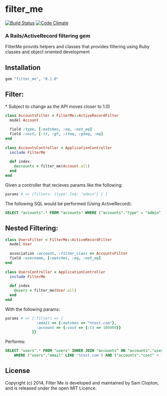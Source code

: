 filter_me
=========

[![Build Status](https://travis-ci.org/Samsinite/filter_me.png?branch=master)](https://travis-ci.org/Samsinite/filter_me) [![Code Climate](https://codeclimate.com/github/Samsinite/filter_me.png)](https://codeclimate.com/github/Samsinite/filter_me)

### A Rails/ActiveRecord filtering gem

FilterMe provids helpers and classes that provides filtering using Ruby classes and object oriented development

## Installation

``` ruby
gem "filter_me", "0.1.0"
```

## Filter:
\* Subject to change as the API moves closer to 1.0)

``` ruby
class AccountsFilter < FilterMe::ActiveRecordFilter
  model Account
    
  field :type, [:matches, :eq, :not_eq]
  field :cost, [:lt, :gt, :lteq, :gteq, :eq]
end
    
class AccountsController < ApplicationController
  include FilterMe
      
  def index
    @accounts = filter_me(Account.all)
  end
end
```

Given a controller that recieves params like the following:
``` ruby
params # => {filters: {type: {eq: "admin"} } }
```

The following SQL would be performed (Using ActiveRecord):
``` SQL
SELECT "accounts".* FROM "accounts" WHERE ("accounts"."type" = "admin")
```

## Nested Filtering:

``` ruby
class UsersFilter < FilterMe::ActiveRecordFilter
  model User
    
  association :account, :filter_class => AccountsFilter
  field :username, [:matches, :eq, :not_eq]
end
    
class UsersController < ApplicationController
  include FilterMe
      
  def index
    @users = filter_me(User.all)
  end
end
```

With the following params:
``` ruby
params # => {:filters => {
              :email => {:matches => "%test.com"},
              :account => {:cost => {:lt => 100000}}
            }}
```
Performs:
``` SQL
SELECT "users".* FROM "users" INNER JOIN "accounts" ON "accounts"."user_id" = "users"."id"
    WHERE ("users"."email" LIKE '%test.com') AND ("accounts"."cost" < 100000)
```

## License
Copyright (c) 2014, Filter Me is developed and maintained by Sam Clopton, and is released under the open MIT Licence.
